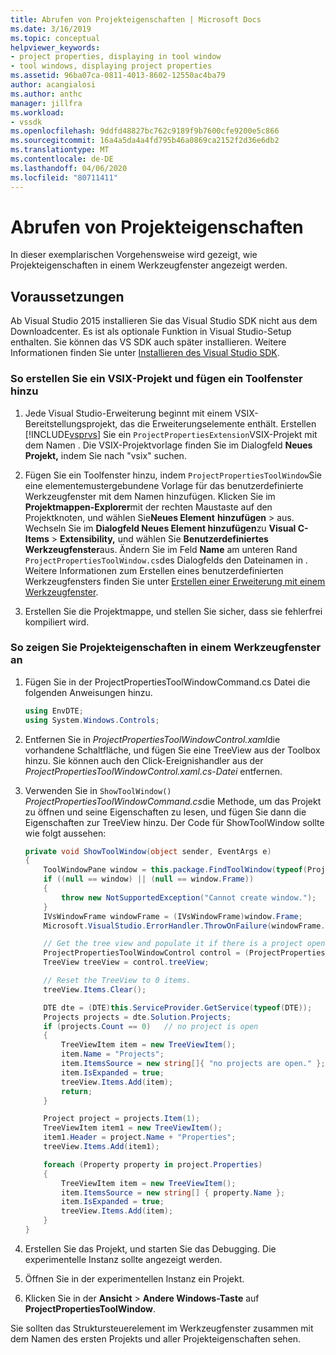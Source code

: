 ```yaml
---
title: Abrufen von Projekteigenschaften | Microsoft Docs
ms.date: 3/16/2019
ms.topic: conceptual
helpviewer_keywords:
- project properties, displaying in tool window
- tool windows, displaying project properties
ms.assetid: 96ba07ca-0811-4013-8602-12550ac4ba79
author: acangialosi
ms.author: anthc
manager: jillfra
ms.workload:
- vssdk
ms.openlocfilehash: 9ddfd48827bc762c9189f9b7600cfe9200e5c866
ms.sourcegitcommit: 16a4a5da4a4fd795b46a0869ca2152f2d36e6db2
ms.translationtype: MT
ms.contentlocale: de-DE
ms.lasthandoff: 04/06/2020
ms.locfileid: "80711411"
---
```

# <a name="get-project-properties"></a>Abrufen von Projekteigenschaften

In dieser exemplarischen Vorgehensweise wird gezeigt, wie Projekteigenschaften in einem Werkzeugfenster angezeigt werden.

## <a name="prerequisites"></a>Voraussetzungen

Ab Visual Studio 2015 installieren Sie das Visual Studio SDK nicht aus dem Downloadcenter. Es ist als optionale Funktion in Visual Studio-Setup enthalten. Sie können das VS SDK auch später installieren. Weitere Informationen finden Sie unter [Installieren des Visual Studio SDK](../extensibility/installing-the-visual-studio-sdk.md).

### <a name="to-create-a-vsix-project-and-add-a-tool-window"></a>So erstellen Sie ein VSIX-Projekt und fügen ein Toolfenster hinzu

1. Jede Visual Studio-Erweiterung beginnt mit einem VSIX-Bereitstellungsprojekt, das die Erweiterungselemente enthält. Erstellen [!INCLUDE[vsprvs](../code-quality/includes/vsprvs_md.md)] Sie ein `ProjectPropertiesExtension`VSIX-Projekt mit dem Namen . Die VSIX-Projektvorlage finden Sie im Dialogfeld **Neues Projekt,** indem Sie nach "vsix" suchen.

2. Fügen Sie ein Toolfenster hinzu, indem `ProjectPropertiesToolWindow`Sie eine elementemustergebundene Vorlage für das benutzerdefinierte Werkzeugfenster mit dem Namen hinzufügen. Klicken Sie im **Projektmappen-Explorer**mit der rechten Maustaste auf den Projektknoten, und wählen Sie**Neues Element** **hinzufügen** > aus. Wechseln Sie im **Dialogfeld Neues Element hinzufügen**zu **Visual C-Items** > **Extensibility,** und wählen Sie **Benutzerdefiniertes Werkzeugfenster**aus. Ändern Sie im Feld **Name** am unteren Rand `ProjectPropertiesToolWindow.cs`des Dialogfelds den Dateinamen in . Weitere Informationen zum Erstellen eines benutzerdefinierten Werkzeugfensters finden Sie unter [Erstellen einer Erweiterung mit einem Werkzeugfenster](../extensibility/creating-an-extension-with-a-tool-window.md).

3. Erstellen Sie die Projektmappe, und stellen Sie sicher, dass sie fehlerfrei kompiliert wird.

### <a name="to-display-project-properties-in-a-tool-window"></a>So zeigen Sie Projekteigenschaften in einem Werkzeugfenster an

1. Fügen Sie in der ProjectPropertiesToolWindowCommand.cs Datei die folgenden Anweisungen hinzu.

    ```csharp
    using EnvDTE;
    using System.Windows.Controls;

    ```

2. Entfernen Sie in *ProjectPropertiesToolWindowControl.xaml*die vorhandene Schaltfläche, und fügen Sie eine TreeView aus der Toolbox hinzu. Sie können auch den Click-Ereignishandler aus der *ProjectPropertiesToolWindowControl.xaml.cs-Datei* entfernen.

3. Verwenden Sie in `ShowToolWindow()` *ProjectPropertiesToolWindowCommand.cs*die Methode, um das Projekt zu öffnen und seine Eigenschaften zu lesen, und fügen Sie dann die Eigenschaften zur TreeView hinzu. Der Code für ShowToolWindow sollte wie folgt aussehen:

    ```csharp
    private void ShowToolWindow(object sender, EventArgs e)
    {
        ToolWindowPane window = this.package.FindToolWindow(typeof(ProjectPropertiesToolWindow), 0, true);
        if ((null == window) || (null == window.Frame))
        {
            throw new NotSupportedException("Cannot create window.");
        }
        IVsWindowFrame windowFrame = (IVsWindowFrame)window.Frame;
        Microsoft.VisualStudio.ErrorHandler.ThrowOnFailure(windowFrame.Show());

        // Get the tree view and populate it if there is a project open.
        ProjectPropertiesToolWindowControl control = (ProjectPropertiesToolWindowControl)window.Content;
        TreeView treeView = control.treeView;

        // Reset the TreeView to 0 items.
        treeView.Items.Clear();

        DTE dte = (DTE)this.ServiceProvider.GetService(typeof(DTE));
        Projects projects = dte.Solution.Projects;
        if (projects.Count == 0)   // no project is open
        {
            TreeViewItem item = new TreeViewItem();
            item.Name = "Projects";
            item.ItemsSource = new string[]{ "no projects are open." };
            item.IsExpanded = true;
            treeView.Items.Add(item);
            return;
        }

        Project project = projects.Item(1);
        TreeViewItem item1 = new TreeViewItem();
        item1.Header = project.Name + "Properties";
        treeView.Items.Add(item1);

        foreach (Property property in project.Properties)
        {
            TreeViewItem item = new TreeViewItem();
            item.ItemsSource = new string[] { property.Name };
            item.IsExpanded = true;
            treeView.Items.Add(item);
        }
    }
    ```

4. Erstellen Sie das Projekt, und starten Sie das Debugging. Die experimentelle Instanz sollte angezeigt werden.

5. Öffnen Sie in der experimentellen Instanz ein Projekt.

6. Klicken Sie in der **Ansicht** > **Andere Windows-Taste** auf **ProjectPropertiesToolWindow**.

  Sie sollten das Struktursteuerelement im Werkzeugfenster zusammen mit dem Namen des ersten Projekts und aller Projekteigenschaften sehen.
